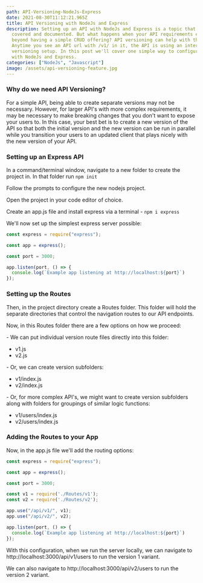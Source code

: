 ```yaml
---
path: API-Versioning-NodeJs-Express
date: 2021-08-30T11:12:21.965Z
title: API Versioning with NodeJs and Express
description: Setting up an API with NodeJs and Express is a topic that is well
  covered and documented. But what happens when your API requirements expand
  beyond having a simple CRUD offering? API versioning can help with this.
  Anytime you see an API url with /v1/ in it, the API is using an internal
  versioning setup. In this post we'll cover one simple way to configure this
  with NodeJs and Express.
categories: ["NodeJs", "Javascript"]
image: /assets/api-versioning-feature.jpg
---
```

### Why do we need API Versioning?

For a simple API, being able to create separate versions may not be necessary. However, for larger API's with more complex requirements, it may be necessary to make breaking changes that you don't want to expose your users to. In this case, your best bet is to create a new version of the API so that both the initial version and the new version can be run in parallel while you transition your users to an updated client that plays nicely with the new version of your API.

### Setting up an Express API

In a command/terminal window, navigate to a new folder to create the project in. In that folder run `npm init`

Follow the prompts to configure the new nodejs project.

Open the project in your code editor of choice.

Create an app.js file and install express via a terminal - `npm i express`

We'll now set up the simplest express server possible:

```javascript
const express = require("express");

const app = express();

const port = 3000;

app.listen(port, () => {
  console.log(`Example app listening at http://localhost:${port}`)
});
```

### Setting up the Routes

Then, in the project directory create a Routes folder. This folder will hold the separate directories that control the navigation routes to our API endpoints.

Now, in this Routes folder there are a few options on how we proceed:

\- We can put individual version route files directly into this folder:

* v1.js
* v2.js 

\- Or, we can create version subfolders:

* v1/index.js
* v2/index.js

\- Or, for more complex API's, we might want to create version subfolders along with folders for groupings of similar logic functions:

* v1/users/index.js
* v2/users/index.js

### Adding the Routes to your App

Now, in the app.js file we'll add the routing options:

```javascript
const express = require("express");

const app = express();

const port = 3000;

const v1 = require('./Routes/v1');
const v2 = require('./Routes/v2');

app.use("/api/v1/", v1);
app.use("/api/v2/", v2);

app.listen(port, () => {
  console.log(`Example app listening at http://localhost:${port}`)
});
```

 With this configuration, when we run the server locally, we can navigate to http://localhost:3000/api/v1/users to run the version 1 variant.

We can also navigate to http://localhost:3000/api/v2/users to run the version 2 variant.